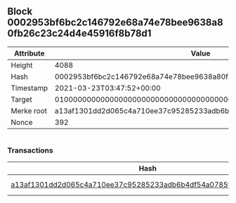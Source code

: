 ## Block 0002953bf6bc2c146792e68a74e78bee9638a80fb26c23c24d4e45916f8b78d1

Attribute | Value
--- | ---
Height | 4088
Hash | 0002953bf6bc2c146792e68a74e78bee9638a80fb26c23c24d4e45916f8b78d1
Timestamp | 2021-03-23T03:47:52+00:00
Target | 0100000000000000000000000000000000000000000000000000000000000000
Merke root | a13af1301dd2d065c4a710ee37c95285233adb6b4df54a0785f658bbf483fa67
Nonce | 392

```

```

### Transactions

Hash | Amount
--- | ---
[a13af1301dd2d065c4a710ee37c95285233adb6b4df54a0785f658bbf483fa67](a13af1301dd2d065c4a710ee37c95285233adb6b4df54a0785f658bbf483fa67.md) | 10.00000000 SKEPTI 
